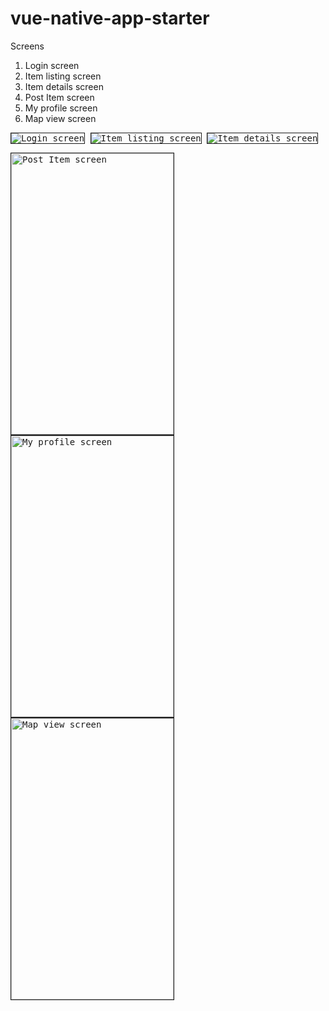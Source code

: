 # vue-native-app-starter

Screens

1. Login screen
2. Item listing screen
3. Item details screen
4. Post Item screen
5. My profile screen
6. Map view screen

<p float="left">
	<kbd>
<img src="assets/Screenshot_20200206-111801.jpg" border="1"  alt="Login screen"
	title="Login screen"  />
		</kbd>
	<kbd>
<img src="assets/Screenshot_20200206-111808.jpg" border="1"  alt="Item listing screen"
	title="Item listing screen"  />	
	</kbd>
	<kbd>
<img src="assets/Screenshot_20200208-202814.jpg" border="1"  alt="Item details screen"
	title="Item details screen"  />
	</kbd>
</p>
	
<p float="left">
	<kbd>
<img src="assets/Screenshot_20200206-111826.jpg" border="1" width="260px" height="450px" alt="Post Item screen"
	title="Post Item screen"  />
	</kbd>
	<kbd>
<img src="assets/Screenshot_20200206-111833.jpg" border="1" width="260px" height="450px" alt="My profile screen"
	title="My profile screen"  />
	</kbd>
	<kbd>
<img src="assets/Screenshot_20200206-111818.jpg" border="1" width="260px" height="450px" alt="Map view screen"
	title="Map view screen"  />
	</kbd>
</p>
